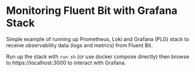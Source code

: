 # Monitoring Fluent Bit with Grafana Stack

Simple example of running up Prometheus, Loki and Grafana (PLG) stack to receive observability data (logs and metrics) from Fluent Bit.

Run up the stack with `run.sh` (or use docker compose directly) then browse to https://localhost:3000 to interact with Grafana.
